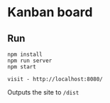 # Kanban board

## Run

```
npm install
npm run server
npm start

visit - http://localhost:8080/
```

Outputs the site to `/dist`
